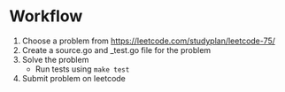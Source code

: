 # Workflow

1. Choose a problem from https://leetcode.com/studyplan/leetcode-75/
2. Create a source.go and _test.go file for the problem
3. Solve the problem
   - Run tests using `make test`
4. Submit problem on leetcode

